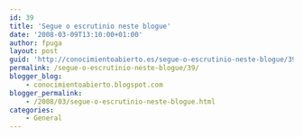 ```yaml
---
id: 39
title: 'Segue o escrutinio neste blogue'
date: '2008-03-09T13:10:00+01:00'
author: fpuga
layout: post
guid: 'http://conocimientoabierto.es/segue-o-escrutinio-neste-blogue/39/'
permalink: /segue-o-escrutinio-neste-blogue/39/
blogger_blog:
    - conocimientoabierto.blogspot.com
blogger_permalink:
    - /2008/03/segue-o-escrutinio-neste-blogue.html
categories:
    - General
---
```


